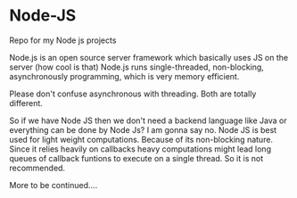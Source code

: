 # Node-JS
Repo for my Node js projects

Node.js is an open source server framework which basically uses JS on the server (how cool is that)
Node.js runs single-threaded, non-blocking, asynchronously programming, which is very memory efficient.

Please don't confuse asynchronous with threading. Both are totally different.

So if we have Node JS then we don't need a backend language like Java or everything can be done by Node Js?
I am gonna say no. Node JS is best used for light weight computations. Because of its non-blocking nature. 
Since it relies heavily on callbacks heavy computations might lead long queues of callback funtions to execute on a single thread. 
So it is not recommended. 

More to be continued....
